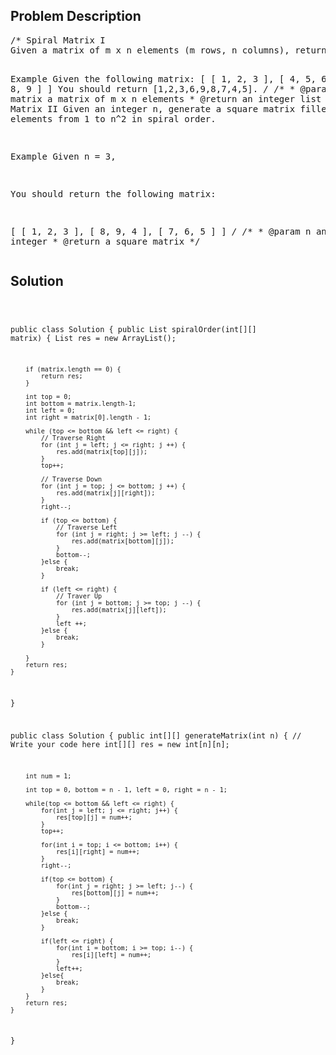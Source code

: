 <!--
<style>
  body { font-family: Arial, sans-serif; }
  .container { max-width: 100%; margin: auto; padding: 20px; }
  .comment-block { background-color: #f9f9f9; padding: 10px; border-left: 5px solid #ccc; max-width: 80%; margin: auto;}
  .code-block { background-color: #f4f4f4; padding: 10px; border: 1px solid #ddd; }
</style>
-->

<div class='container'>
<h2>Problem Description</h2>
<div class='comment-block'>
<pre>
/* Spiral Matrix I
Given a matrix of m x n elements (m rows, n columns), return all elements of the matrix in spiral order.

Example
Given the following matrix:
[
 [ 1, 2, 3 ],
 [ 4, 5, 6 ],
 [ 7, 8, 9 ]
]
You should return [1,2,3,6,9,8,7,4,5].
*/
    /**
     * @param matrix a matrix of m x n elements
     * @return an integer list
     */
/*Spiral Matrix II
Given an integer n, generate a square matrix filled with elements from 1 to n^2 in spiral order.

Example
Given n = 3,

You should return the following matrix:

[
  [ 1, 2, 3 ],
  [ 8, 9, 4 ],
  [ 7, 6, 5 ]
]
*/
    /**
     * @param n an integer
     * @return a square matrix
     */
</pre>
</div>

<h2>Solution</h2>
<div class='code-block'>
<pre><code class='language-java'>

public class Solution {
    public List<Integer> spiralOrder(int[][] matrix) {
        List<Integer> res = new ArrayList<Integer>();
        
        if (matrix.length == 0) {
            return res;
        }
        
        int top = 0;
        int bottom = matrix.length-1;
        int left = 0;
        int right = matrix[0].length - 1;
        
        while (top <= bottom && left <= right) {
            // Traverse Right
            for (int j = left; j <= right; j ++) {
                res.add(matrix[top][j]);
            }
            top++;
            
            // Traverse Down
            for (int j = top; j <= bottom; j ++) {
                res.add(matrix[j][right]);
            }
            right--;
            
            if (top <= bottom) {
                // Traverse Left
                for (int j = right; j >= left; j --) {
                    res.add(matrix[bottom][j]);
                }
                bottom--;
            }else {
                break;
            }
                
            if (left <= right) {
                // Traver Up
                for (int j = bottom; j >= top; j --) {
                    res.add(matrix[j][left]);
                }
                left ++;
            }else {
                break;
            }
            
        }
        return res;
    }
}





public class Solution {
    public int[][] generateMatrix(int n) {
        // Write your code here
        int[][] res = new int[n][n];
        
        int num = 1;
        
        int top = 0, bottom = n - 1, left = 0, right = n - 1;
        
        while(top <= bottom && left <= right) {
            for(int j = left; j <= right; j++) {
                res[top][j] = num++;
            }
            top++;
            
            for(int i = top; i <= bottom; i++) {
                res[i][right] = num++;
            }
            right--;
            
            if(top <= bottom) {
                for(int j = right; j >= left; j--) {
                    res[bottom][j] = num++;
                }
                bottom--;
            }else {
                break;
            }
            
            if(left <= right) {
                for(int i = bottom; i >= top; i--) {
                    res[i][left] = num++;
                }
                left++;
            }else{
                break;
            }
        }
        return res;
    }
}

















</code></pre>
</div>
</div>
